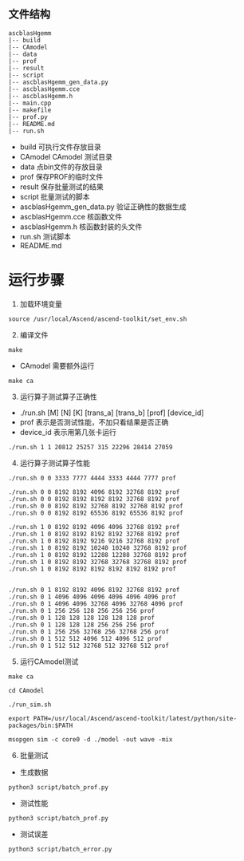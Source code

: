 ## 文件结构
``` shell
ascblasHgemm
|-- build
|-- CAmodel
|-- data
|-- prof
|-- result
|-- script
|-- ascblasHgemm_gen_data.py
|-- ascblasHgemm.cce
|-- ascblasHgemm.h
|-- main.cpp
|-- makefile
|-- prof.py
|-- README.md
|-- run.sh
```

- build 可执行文件存放目录
- CAmodel CAmodel 测试目录
- data 点bin文件的存放目录
- prof 保存PROF的临时文件
- result 保存批量测试的结果
- script 批量测试的脚本
- ascblasHgemm_gen_data.py 验证正确性的数据生成
- ascblasHgemm.cce 核函数文件
- ascblasHgemm.h 核函数封装的头文件
- run.sh 测试脚本
- README.md

# 运行步骤
1. 加载环境变量
``` shell
source /usr/local/Ascend/ascend-toolkit/set_env.sh
```
2. 编译文件
``` shell
make
```
- CAmodel 需要额外运行
``` shell
make ca
```
3. 运行算子测试算子正确性
- ./run.sh [M] [N] [K] [trans_a] [trans_b] [prof] [device_id]
- prof 表示是否测试性能，不加只看结果是否正确
- device_id 表示用第几张卡运行
``` shell
./run.sh 1 1 20812 25257 315 22296 28414 27059

```
4. 运行算子测试算子性能
``` shell
./run.sh 0 0 3333 7777 4444 3333 4444 7777 prof

./run.sh 0 0 8192 8192 4096 8192 32768 8192 prof
./run.sh 0 0 8192 8192 8192 8192 32768 8192 prof
./run.sh 0 0 8192 8192 32768 8192 32768 8192 prof
./run.sh 0 0 8192 8192 65536 8192 65536 8192 prof

./run.sh 1 0 8192 8192 4096 4096 32768 8192 prof
./run.sh 1 0 8192 8192 8192 8192 32768 8192 prof
./run.sh 1 0 8192 8192 9216 9216 32768 8192 prof
./run.sh 1 0 8192 8192 10240 10240 32768 8192 prof
./run.sh 1 0 8192 8192 12288 12288 32768 8192 prof
./run.sh 1 0 8192 8192 32768 32768 32768 8192 prof
./run.sh 1 0 8192 8192 8192 8192 8192 8192 prof


./run.sh 0 1 8192 8192 4096 8192 32768 8192 prof
./run.sh 0 1 4096 4096 4096 4096 4096 4096 prof
./run.sh 0 1 4096 4096 32768 4096 32768 4096 prof
./run.sh 0 1 256 256 128 256 256 256 prof
./run.sh 0 1 128 128 128 128 128 128 prof
./run.sh 0 1 128 128 128 256 256 256 prof
./run.sh 0 1 256 256 32768 256 32768 256 prof
./run.sh 0 1 512 512 4096 512 4096 512 prof
./run.sh 0 1 512 512 32768 512 32768 512 prof
```
5. 运行CAmodel测试
``` shell
make ca

cd CAmodel

./run_sim.sh

export PATH=/usr/local/Ascend/ascend-toolkit/latest/python/site-packages/bin:$PATH

msopgen sim -c core0 -d ./model -out wave -mix
```

6. 批量测试
- 生成数据
``` shell
python3 script/batch_prof.py
```
- 测试性能
``` shell
python3 script/batch_prof.py
```
- 测试误差
``` shell
python3 script/batch_error.py
```